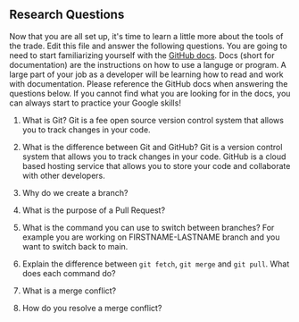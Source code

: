 ## Research Questions 

Now that you are all set up, it's time to learn a little more about the tools of the trade. Edit this file and answer the following questions. You are going to need to start familiarizing yourself with the [GitHub docs](https://docs.github.com/en). Docs (short for documentation) are the instructions on how to use a languge or program. A large part of your job as a developer will be learning how to read and work with documentation. Please reference the GitHub docs when answering the questions below. If you cannot find what you are looking for in the docs, you can always start to practice your Google skills!

1. What is Git? 
Git is a fee open source version control system that allows you to track changes in your code. 

2. What is the difference between Git and GitHub?
Git is a version control system that allows you to track changes in your code. GitHub is a cloud based hosting service that allows you to store your code and collaborate with other developers.

3. Why do we create a branch? 

4. What is the purpose of a Pull Request?
5. What is the command you can use to switch between branches? For example you are working on FIRSTNAME-LASTNAME branch and you want to switch back to main.
6. Explain the difference between `git fetch`, `git merge` and `git pull`. What does each command do?
7. What is a merge conflict?
8. How do you resolve a merge conflict?
